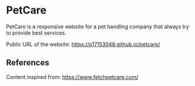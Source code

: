 # PetCare

PetCare is a responsive website for a pet handling company that always try to provide best services.

Public URL of the website: https://p17153048.github.io/petcare/

## References

Content inspired from: https://www.fetchpetcare.com/

